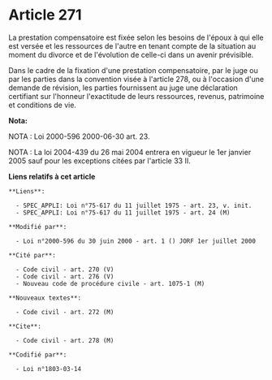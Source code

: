 # Article 271

La prestation compensatoire est fixée selon les besoins de l'époux à qui elle est versée et les ressources de l'autre en
tenant compte de la situation au moment du divorce et de l'évolution de celle-ci dans un avenir prévisible.

Dans le cadre de la fixation d'une prestation compensatoire, par le juge ou par les parties dans la convention visée à
l'article 278, ou à l'occasion d'une demande de révision, les parties fournissent au juge une déclaration certifiant sur
l'honneur l'exactitude de leurs ressources, revenus, patrimoine et conditions de vie.

**Nota:**

NOTA : Loi 2000-596 2000-06-30 art. 23.

NOTA : La loi 2004-439 du 26 mai 2004 entrera en vigueur le 1er janvier 2005 sauf pour les exceptions citées par l'article 33
II.

**Liens relatifs à cet article**

	**Liens**:

	  - SPEC_APPLI: Loi n°75-617 du 11 juillet 1975 - art. 23, v. init.
	  - SPEC_APPLI: Loi n°75-617 du 11 juillet 1975 - art. 24 (M)

	**Modifié par**:

	  - Loi n°2000-596 du 30 juin 2000 - art. 1 () JORF 1er juillet 2000

	**Cité par**:

	  - Code civil - art. 270 (V)
	  - Code civil - art. 276 (V)
	  - Nouveau code de procédure civile - art. 1075-1 (M)

	**Nouveaux textes**:

	  - Code civil - art. 272 (M)

	**Cite**:

	  - Code civil - art. 278 (M)

	**Codifié par**:

	  - Loi n°1803-03-14
